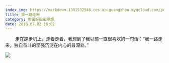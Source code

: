 ```yaml
---
index_img: https://markdown-1301532546.cos.ap-guangzhou.myqcloud.com/peipei_blog/20210921150217.jpeg
title: 我一路走来
category: 雨田好田田随想
date: 2018.07.02 16:02
---
```


        走在跑步机上，走着走着，我想到了我以前一直很喜欢的一句话：“我一路走来，独自奋斗的坚强沉淀在内心的最深处。”

![](https://markdown-1301532546.cos.ap-guangzhou.myqcloud.com/peipei_blog/20210921150217.jpeg)  

